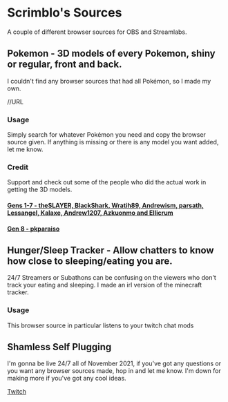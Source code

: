 # Scrimblo's Sources

A couple of different browser sources for OBS and Streamlabs.

## Pokemon - 3D models of every Pokemon, shiny or regular, front and back.

I couldn't find any browser sources that had all Pokémon, so I made my own.

//URL

### Usage
Simply search for whatever Pokémon you need and copy the browser source given.
If anything is missing or there is any model you want added, let me know.

### Credit
Support and check out some of the people who did the actual work in getting the 3D models.

#### [Gens 1-7 - theSLAYER, BlackShark, Wratih89, Andrewism, parsath, Lessangel, Kalaxe, Andrew1207, Azkuonmo and Ellicrum](https://projectpokemon.org/home/docs/spriteindex_148/3d-models-generation-1-pok%C3%A9mon-r90/?tab=comments#comment-1163)

#### [Gen 8 - pkparaiso](https://www.pkparaiso.com/espada_escudo/sprites_pokemon.php)

## Hunger/Sleep Tracker - Allow chatters to know how close to sleeping/eating you are.
24/7 Streamers or Subathons can be confusing on the viewers who don't track your eating and sleeping. I made an irl version of the minecraft tracker.

### Usage
This browser source in particular listens to your twitch chat mods

## Shamless Self Plugging

I'm gonna be live 24/7 all of November 2021, if you've got any questions or you want any browser sources made, hop in and let me know. I'm down for making more if you've got any cool ideas.

[Twitch](https://www.twitch.tv/scrimblo_male)
